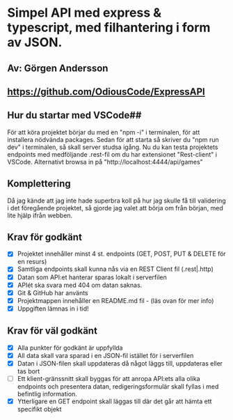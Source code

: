 # Simpel API med express & typescript, med filhantering i form av JSON. #
## Av: Görgen Andersson ##  

## https://github.com/OdiousCode/ExpressAPI ##

## Hur du startar med VSCode##

För att köra projektet börjar du med en "npm -i" i terminalen, för att installera nödvända packages.
Sedan för att starta så skriver du "npm run dev" i terminalen, så skall server studsa igång. 
Nu du kan testa projektets endpoints med medföljande .rest-fil om du har extensionet "Rest-client" i VSCode.
Alternativt browsa in på "http://localhost:4444/api/games"

## Komplettering ##
Då jag kände att jag inte hade superbra koll på hur jag skulle få till validering i det föregående projektet, så gjorde jag valet att börja om från början, med lite hjälp ifrån webben.

## Krav för godkänt ##

- [X] Projektet innehåller minst 4 st. endpoints (GET, POST, PUT & DELETE för en resurs)
- [X] Samtliga endpoints skall kunna nås via en REST Client fil (.rest|.http)
- [X] Datan som API:et hanterar sparas lokalt i serverfilen
- [X] APIét ska svara med 404 om datan saknas.
- [X] Git & GitHub har använts
- [X] Projektmappen innehåller en README.md fil - (läs ovan för mer info)
- [X] Uppgiften lämnas in i tid!

## Krav för väl godkänt ##

- [X] Alla punkter för godkänt är uppfyllda
- [X] All data skall vara sparad i en JSON-fil istället för i serverfilen
- [X] Datan i JSON-filen skall uppdateras då något läggs till, uppdateras eller tas bort
- [ ] Ett klient-gränssnitt skall byggas för att anropa API:ets alla olika endpoints och presentera datan, redigeringsformulär skall fyllas i med befintlig information.
- [X] Ytterligare en GET endpoint skall läggas till där det går att hämta ett specifikt objekt
